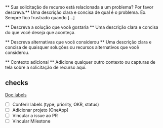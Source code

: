 
** Sua solicitação de recurso está relacionada a um problema? Por favor descreva.**
Uma descrição clara e concisa de qual é o problema. Ex. Sempre fico frustrado quando [...]

** Descreva a solução que você gostaria **
Uma descrição clara e concisa do que você deseja que aconteça.

** Descreva alternativas que você considerou **
Uma descrição clara e concisa de quaisquer soluções ou recursos alternativos que você considerou.

** Contexto adicional **
Adicione qualquer outro contexto ou capturas de tela sobre a solicitação de recurso aqui.


## checks

  [Doc labels](https://github.com/SuaMusica/OneApp/wiki/Labels)

- [ ] Conferir labels (type, priority, OKR, status)
- [ ] Adicionar projeto (OneApp)
- [ ] Vincular a issue ao PR
- [ ] Vincular Milestone
